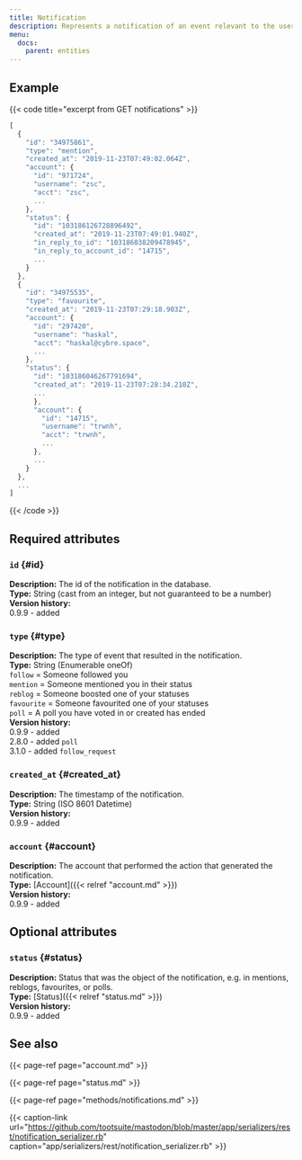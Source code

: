 ```yaml
---
title: Notification
description: Represents a notification of an event relevant to the user.
menu:
  docs:
    parent: entities
---
```


## Example

{{< code title="excerpt from GET notifications" >}}
```javascript
[
  {
    "id": "34975861",
    "type": "mention",
    "created_at": "2019-11-23T07:49:02.064Z",
    "account": {
      "id": "971724",
      "username": "zsc",
      "acct": "zsc",
      ...
    },
    "status": {
      "id": "103186126728896492",
      "created_at": "2019-11-23T07:49:01.940Z",
      "in_reply_to_id": "103186038209478945",
      "in_reply_to_account_id": "14715",
      ...
    }
  },
  {
    "id": "34975535",
    "type": "favourite",
    "created_at": "2019-11-23T07:29:18.903Z",
    "account": {
      "id": "297420",
      "username": "haskal",
      "acct": "haskal@cybre.space",
      ...
    },
    "status": {
      "id": "103186046267791694",
      "created_at": "2019-11-23T07:28:34.210Z",
      ...
      },
      "account": {
        "id": "14715",
        "username": "trwnh",
        "acct": "trwnh",
        ...
      },
      ...
    }
  },
  ...
]
```
{{< /code >}}

## Required attributes

### `id` {#id}

**Description:** The id of the notification in the database.\
**Type:** String \(cast from an integer, but not guaranteed to be a number\)\
**Version history:**\
0.9.9 - added

### `type` {#type}

**Description:** The type of event that resulted in the notification.\
**Type:** String \(Enumerable oneOf\)\
`follow` = Someone followed you\
`mention` = Someone mentioned you in their status\
`reblog` = Someone boosted one of your statuses\
`favourite` = Someone favourited one of your statuses\
`poll` = A poll you have voted in or created has ended\
**Version history:**\
0.9.9 - added\
2.8.0 - added `poll`\
3.1.0 - added `follow_request`

### `created_at` {#created_at}

**Description:** The timestamp of the notification.\
**Type:** String \(ISO 8601 Datetime\)\
**Version history:**\
0.9.9 - added

### `account` {#account}

**Description:** The account that performed the action that generated the notification.\
**Type:** [Account]({{< relref "account.md" >}})\
**Version history:**\
0.9.9 - added

## Optional attributes

### `status` {#status}

**Description:** Status that was the object of the notification, e.g. in mentions, reblogs, favourites, or polls.\
**Type:** [Status]({{< relref "status.md" >}})\
**Version history:**\
0.9.9 - added

## See also

{{< page-ref page="account.md" >}}

{{< page-ref page="status.md" >}}

{{< page-ref page="methods/notifications.md" >}}

{{< caption-link url="https://github.com/tootsuite/mastodon/blob/master/app/serializers/rest/notification_serializer.rb" caption="app/serializers/rest/notification\_serializer.rb" >}}



